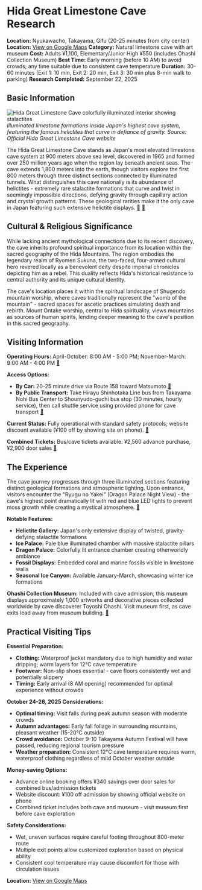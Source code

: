 # Hida Great Limestone Cave Research

**Location:** Nyukawacho, Takayama, Gifu (20-25 minutes from city center)
**Location:** [View on Google Maps](https://maps.google.com/maps?q=36.1461317,137.252159)
**Category:** Natural limestone cave with art museum
**Cost:** Adults ¥1,100, Elementary/Junior High ¥550 (includes Ohashi Collection Museum)
**Best Time:** Early morning (before 10 AM) to avoid crowds; any time suitable due to consistent cave temperature
**Duration:** 30-60 minutes (Exit 1: 10 min, Exit 2: 20 min, Exit 3: 30 min plus 8-min walk to parking)
**Research Completed:** September 22, 2025

## Basic Information

![Hida Great Limestone Cave colorfully illuminated interior showing stalactites](https://upload.wikimedia.org/wikipedia/commons/5/50/%E9%A3%9B%E9%A8%A8%E5%A4%A7%E9%8D%BE%E4%B9%B3%E6%B4%9E_%2848346806541%29.jpg)
*Illuminated limestone formations inside Japan's highest cave system, featuring the famous helictites that curve in defiance of gravity. Source: Official Hida Great Limestone Cave website*

The Hida Great Limestone Cave stands as Japan's most elevated limestone cave system at 900 meters above sea level, discovered in 1965 and formed over 250 million years ago when the region lay beneath ancient seas. The cave extends 1,800 meters into the earth, though visitors explore the first 800 meters through three distinct sections connected by illuminated tunnels. What distinguishes this cave nationally is its abundance of helictites - extremely rare stalactite formations that curve and twist in seemingly impossible directions, defying gravity through capillary action and crystal growth patterns. These geological rarities make it the only cave in Japan featuring such extensive helictite displays. [🔗](https://www.syonyudo.com/en/) [🔗](https://www.showcaves.com/english/jp/showcaves/Hida.html)

## Cultural & Religious Significance

While lacking ancient mythological connections due to its recent discovery, the cave inherits profound spiritual importance from its location within the sacred geography of the Hida Mountains. The region embodies the legendary realm of Ryomen Sukuna, the two-faced, four-armed cultural hero revered locally as a benevolent deity despite imperial chronicles depicting him as a rebel. This duality reflects Hida's historical resistance to central authority and its unique cultural identity.

The cave's location places it within the spiritual landscape of Shugendo mountain worship, where caves traditionally represent the "womb of the mountain" - sacred spaces for ascetic practices simulating death and rebirth. Mount Ontake worship, central to Hida spirituality, views mountains as sources of human spirits, lending deeper meaning to the cave's position in this sacred geography.

## Visiting Information

**Operating Hours:** April-October: 8:00 AM - 5:00 PM; November-March: 9:00 AM - 4:00 PM [🔗](https://www.syonyudo.com/en/)

**Access Options:**
- **By Car:** 20-25 minute drive via Route 158 toward Matsumoto [🔗](https://www.hida.jp/english/touristattractions/takayamacity/nature/4000146.html)
- **By Public Transport:** Take Hirayu Shinhotaka Line bus from Takayama Nohi Bus Center to Shounyudo-guchi bus stop (30 minutes, hourly service), then call shuttle service using provided phone for cave transport [🔗](https://centrip-japan.com/spot/1170.html)

**Current Status:** Fully operational with standard safety protocols; website discount available (¥100 off by showing site on phone). [🔗](https://visitgifu.com/see-do/hida-great-limestone-cave/)

**Combined Tickets:** Bus/cave tickets available: ¥2,560 advance purchase, ¥2,900 door sales [🔗](https://us.trip.com/moments/poi-hida-great-limestone-cave-30247856/)

## The Experience

The cave journey progresses through three illuminated sections featuring distinct geological formations and atmospheric lighting. Upon entrance, visitors encounter the "Ryugu no Yakei" (Dragon Palace Night View) - the cave's highest point dramatically lit with red and blue LED lights to prevent moss growth while creating a mystical atmosphere. [🔗](https://www.japan.travel/en/sg/story/behold-japans-natural-wonder-great-limestone-cave-hida/)

**Notable Features:**
- **Helictite Gallery:** Japan's only extensive display of twisted, gravity-defying stalactite formations
- **Ice Palace:** Pale blue illuminated chamber with massive stalactite pillars
- **Dragon Palace:** Colorfully lit entrance chamber creating otherworldly ambiance
- **Fossil Displays:** Embedded coral and marine fossils visible in limestone walls
- **Seasonal Ice Canyon:** Available January-March, showcasing winter ice formations

**Ohashi Collection Museum:** Included with cave admission, this museum displays approximately 1,000 artworks and decorative pieces collected worldwide by cave discoverer Toyoshi Ohashi. Visit museum first, as cave exits lead away from museum building. [🔗](https://www.tripadvisor.com/Attraction_Review-g298113-d1407429-Reviews-Great_Limestone_Cave_of_Hida_and_Ohashi_Collection_Museum-Takayama_Gifu_Prefectur.html)

## Practical Visiting Tips

**Essential Preparation:**
- **Clothing:** Waterproof jacket mandatory due to high humidity and water dripping; warm layers for 12°C cave temperature
- **Footwear:** Non-slip shoes essential - cave floors consistently wet and potentially slippery
- **Timing:** Early arrival (8 AM opening) recommended for optimal experience without crowds

**October 24-26, 2025 Considerations:**
- **Optimal timing:** Visit falls during peak autumn season with moderate crowds
- **Autumn advantages:** Early fall foliage in surrounding mountains, pleasant weather (15-20°C outside)
- **Crowd avoidance:** October 9-10 Takayama Autumn Festival will have passed, reducing regional tourism pressure
- **Weather preparation:** Consistent 12°C cave temperature requires warm, waterproof clothing regardless of mild October weather outside

**Money-saving Options:**
- Advance online booking offers ¥340 savings over door sales for combined bus/admission tickets
- Website discount: ¥100 off admission by showing official website on phone
- Combined ticket includes both cave and museum - visit museum first before cave exploration

**Safety Considerations:**
- Wet, uneven surfaces require careful footing throughout 800-meter route
- Multiple exit points allow customized exploration based on physical ability
- Consistent cool temperature may cause discomfort for those with circulation issues

**Location:** [View on Google Maps](https://www.google.com/maps/place/%E9%A3%9B%E9%A8%A8%E5%A4%A7%E9%8D%BE%E4%B9%B3%E6%B4%9E/@36.1838201,137.4222333,17z/data=!4m8!3m7!1s0x6002b31bfe06436f:0x4dc15d31494fe6c1!8m2!3d36.1838158!4d137.4248082!9m1!1b1!16s/g/121xczqs)
